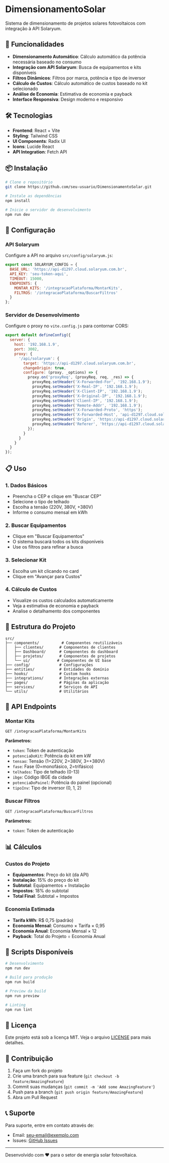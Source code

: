 # DimensionamentoSolar

Sistema de dimensionamento de projetos solares fotovoltaicos com integração à API Solaryum.

## 🚀 Funcionalidades

- **Dimensionamento Automático**: Cálculo automático da potência necessária baseado no consumo
- **Integração com API Solaryum**: Busca de equipamentos e kits disponíveis
- **Filtros Dinâmicos**: Filtros por marca, potência e tipo de inversor
- **Cálculo de Custos**: Cálculo automático de custos baseado no kit selecionado
- **Análise de Economia**: Estimativa de economia e payback
- **Interface Responsiva**: Design moderno e responsivo

## 🛠️ Tecnologias

- **Frontend**: React + Vite
- **Styling**: Tailwind CSS
- **UI Components**: Radix UI
- **Icons**: Lucide React
- **API Integration**: Fetch API

## 📦 Instalação

```bash
# Clone o repositório
git clone https://github.com/seu-usuario/DimensionamentoSolar.git

# Instale as dependências
npm install

# Inicie o servidor de desenvolvimento
npm run dev
```

## 🔧 Configuração

### API Solaryum

Configure a API no arquivo `src/config/solaryum.js`:

```javascript
export const SOLARYUM_CONFIG = {
  BASE_URL: 'https://api-d1297.cloud.solaryum.com.br',
  API_KEY: 'seu-token-aqui',
  TIMEOUT: 15000,
  ENDPOINTS: {
    MONTAR_KITS: '/integracaoPlataforma/MontarKits',
    FILTROS: '/integracaoPlataforma/BuscarFiltros'
  }
};
```

### Servidor de Desenvolvimento

Configure o proxy no `vite.config.js` para contornar CORS:

```javascript
export default defineConfig({
  server: {
    host: '192.168.1.9',
    port: 3002,
    proxy: {
      '/api/solaryum': {
        target: 'https://api-d1297.cloud.solaryum.com.br',
        changeOrigin: true,
        configure: (proxy, _options) => {
          proxy.on('proxyReq', (proxyReq, req, _res) => {
            proxyReq.setHeader('X-Forwarded-For', '192.168.1.9');
            proxyReq.setHeader('X-Real-IP', '192.168.1.9');
            proxyReq.setHeader('X-Client-IP', '192.168.1.9');
            proxyReq.setHeader('X-Original-IP', '192.168.1.9');
            proxyReq.setHeader('Client-IP', '192.168.1.9');
            proxyReq.setHeader('Remote-Addr', '192.168.1.9');
            proxyReq.setHeader('X-Forwarded-Proto', 'https');
            proxyReq.setHeader('X-Forwarded-Host', 'api-d1297.cloud.solaryum.com.br');
            proxyReq.setHeader('Origin', 'https://api-d1297.cloud.solaryum.com.br');
            proxyReq.setHeader('Referer', 'https://api-d1297.cloud.solaryum.com.br/swagger/index.html');
          });
        }
      }
    }
  }
});
```

## 📋 Uso

### 1. Dados Básicos
- Preencha o CEP e clique em "Buscar CEP"
- Selecione o tipo de telhado
- Escolha a tensão (220V, 380V, +380V)
- Informe o consumo mensal em kWh

### 2. Buscar Equipamentos
- Clique em "Buscar Equipamentos"
- O sistema buscará todos os kits disponíveis
- Use os filtros para refinar a busca

### 3. Selecionar Kit
- Escolha um kit clicando no card
- Clique em "Avançar para Custos"

### 4. Cálculo de Custos
- Visualize os custos calculados automaticamente
- Veja a estimativa de economia e payback
- Analise o detalhamento dos componentes

## 🎯 Estrutura do Projeto

```
src/
├── components/          # Componentes reutilizáveis
│   ├── clientes/       # Componentes de clientes
│   ├── Dashboard/      # Componentes do dashboard
│   ├── projetos/       # Componentes de projetos
│   └── ui/            # Componentes de UI base
├── config/             # Configurações
├── entities/           # Entidades do domínio
├── hooks/              # Custom hooks
├── integrations/       # Integrações externas
├── pages/              # Páginas da aplicação
├── services/           # Serviços de API
└── utils/              # Utilitários
```

## 🔌 API Endpoints

### Montar Kits
```
GET /integracaoPlataforma/MontarKits
```

**Parâmetros:**
- `token`: Token de autenticação
- `potenciaDoKit`: Potência do kit em kW
- `tensao`: Tensão (1=220V, 2=380V, 3=+380V)
- `fase`: Fase (0=monofásico, 2=trifásico)
- `telhados`: Tipo de telhado (0-13)
- `ibge`: Código IBGE da cidade
- `potenciaDoPainel`: Potência do painel (opcional)
- `tipoInv`: Tipo de inversor (0, 1, 2)

### Buscar Filtros
```
GET /integracaoPlataforma/BuscarFiltros
```

**Parâmetros:**
- `token`: Token de autenticação

## 📊 Cálculos

### Custos do Projeto
- **Equipamentos**: Preço do kit (da API)
- **Instalação**: 15% do preço do kit
- **Subtotal**: Equipamentos + Instalação
- **Impostos**: 18% do subtotal
- **Total Final**: Subtotal + Impostos

### Economia Estimada
- **Tarifa kWh**: R$ 0,75 (padrão)
- **Economia Mensal**: Consumo × Tarifa × 0,95
- **Economia Anual**: Economia Mensal × 12
- **Payback**: Total do Projeto ÷ Economia Anual

## 🚀 Scripts Disponíveis

```bash
# Desenvolvimento
npm run dev

# Build para produção
npm run build

# Preview da build
npm run preview

# Linting
npm run lint
```

## 📝 Licença

Este projeto está sob a licença MIT. Veja o arquivo [LICENSE](LICENSE) para mais detalhes.

## 🤝 Contribuição

1. Faça um fork do projeto
2. Crie uma branch para sua feature (`git checkout -b feature/AmazingFeature`)
3. Commit suas mudanças (`git commit -m 'Add some AmazingFeature'`)
4. Push para a branch (`git push origin feature/AmazingFeature`)
5. Abra um Pull Request

## 📞 Suporte

Para suporte, entre em contato através de:
- Email: seu-email@exemplo.com
- Issues: [GitHub Issues](https://github.com/seu-usuario/DimensionamentoSolar/issues)

---

Desenvolvido com ❤️ para o setor de energia solar fotovoltaica.
